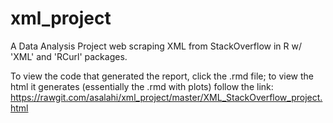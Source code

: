 # xml_project
A Data Analysis Project web scraping XML from StackOverflow in R w/ 'XML' and 'RCurl' packages.

To view the code that generated the report, click the .rmd file; to view the html it generates (essentially the .rmd with plots) follow the link: https://rawgit.com/asalahi/xml_project/master/XML_StackOverflow_project.html
